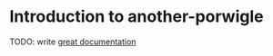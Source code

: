 # Introduction to another-porwigle

TODO: write [great documentation](http://jacobian.org/writing/what-to-write/)

